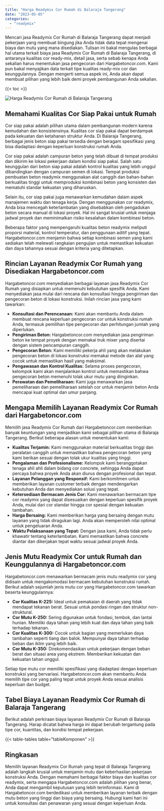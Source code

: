 ```yaml
---
title: "Harga Readymix Cor Rumah di Balaraja Tangerang"
date: "2023-05-05"
categories: 
  - "readymix"
---
```



Mencari jasa Readymix Cor Rumah di Balaraja Tangerang dapat menjadi pekerjaan yang membuat bingung jika Anda tidak data tepat mengenai biaya dan mutu yang mana disediakan. Tulisan ini bakal mengulas berbagai hal utama terkait biaya jasa Readymix Cor Rumah di Balaraja Tangerang, di antaranya kualitas cor ready-mix, detail jasa, serta sebab kenapa Anda sekalian harus menentukan jasa pengecoran dari Hargabetoncor.com. Kami pun bakal menyajikan data terkait tipe kualitas ready-mix cor dan keunggulannya. Dengan mengerti semua aspek ini, Anda akan dapat membuat pilihan yang lebih baik demi proyek pembangunan Anda sekalian.

{{< toc >}}

![Harga Readymix Cor Rumah di Balaraja Tangerang](https://hargareadymixid.github.io/hbc/readymix-hbc%20(21).png)

## Memahami Kualitas Cor Siap Pakai untuk Rumah

Cor siap pakai adalah pilihan utama dalam pembangunan modern karena kemudahan dan konsistensinya. Kualitas cor siap pakai dapat berdampak pada kekuatan dan ketahanan struktur Anda. Di Balaraja Tangerang, berbagai jenis beton siap pakai tersedia dengan beragam spesifikasi yang bisa diadaptasi dengan keperluan konstruksi rumah Anda.

Cor siap pakai adalah campuran beton yang telah dibuat di tempat produksi dan dikirim ke lokasi pekerjaan dalam kondisi siap pakai. Salah satu keunggulan dari beton siap pakai adalah kontrol kualitas yang lebih unggul dibandingkan dengan campuran semen di lokasi. Tempat produksi pembuatan beton readymix menggunakan alat canggih dan bahan-bahan berkualitas tinggi untuk memproduksi kombinasi beton yang konsisten dan mematuhi standar kekuatan yang diharuskan.

Selain itu, cor siap pakai juga menawarkan kemudahan dalam aspek manajemen waktu dan tenaga kerja. Dengan menggunakan cor readymix, Anda bisa mencegah keterlambatan yang disebabkan oleh pengadukan beton secara manual di lokasi proyek. Hal ini sangat krusial untuk menjaga jadwal proyek dan meminimalkan risiko kesalahan dalam kombinasi beton.

Beberapa faktor yang mempengaruhi kualitas beton readymix meliputi proporsi material, kontrol temperatur, dan penggunaan aditif yang tepat. Hargabetoncor.com menjamin bahwa setiap kombinasi semen yang kami sediakan telah melewati rangkaian pengujian untuk memastikan kekuatan dan daya tahannya sesuai dengan kriteria yang ditetapkan.

## Rincian Layanan Readymix Cor Rumah yang Disediakan Hargabetoncor.com

Hargabetoncor.com menyediakan berbagai layanan jasa Readymix Cor Rumah yang disiapkan untuk memenuhi kebutuhan spesifik Anda. Kami menyediakan jasa mulai dari rencana dan konsultasi hingga pengiriman dan pengecoran beton di lokasi konstruksi. Inilah rincian jasa yang kami tawarkan:

- **Konsultasi dan Perencanaan:** Kami akan membantu Anda dalam membuat rencana keperluan pengecoran cor untuk konstruksi rumah Anda, termasuk pemilihan tipe pengecoran dan perhitungan jumlah yang diperlukan.
- **Pengiriman Beton:** Hargabetoncor.com menyediakan jasa pengiriman beton ke tempat proyek dengan memakai truk mixer yang disertai dengan sistem pencampuran canggih.
- **Pengecoran Beton:** Kami memiliki pekerja ahli yang akan melakukan pengecoran beton di lokasi konstruksi memakai metode dan alat yang cocok untuk memastikan hasil yang maksimal.
- **Pengawasan dan Kontrol Kualitas:** Selama proses pengecoran, kelompok kami akan menjalankan kontrol untuk memastikan bahwa pengecoran beton memenuhi tolak ukur mutu yang diinginkan.
- **Perawatan dan Pemeliharaan:** Kami juga menawarkan jasa pemeliharaan dan pemeliharaan setelah cor untuk menjamin beton Anda mencapai kuat optimal dan umur panjang.

## Mengapa Memilih Layanan Readymix Cor Rumah dari Hargabetoncor.com

Memilih jasa Readymix Cor Rumah dari Hargabetoncor.com memberikan banyak keuntungan yang menjadikan kami sebagai pilihan utama di Balaraja Tangerang. Berikut beberapa alasan untuk menentukan kami:

- **Kualitas Terjamin:** Kami menggunakan material berkualitas tinggi dan peralatan canggih untuk memastikan bahwa pengecoran beton yang kami berikan sesuai dengan tolak ukur kualitas yang tinggi.
- **Pengalaman dan Profesionalisme:** Kelompok kami beranggotakan tenaga ahli ahli dalam bidang cor concrete, sehingga Anda dapat percaya bahwa proyek Anda akan diurus dengan profesional dan tepat.
- **Layanan Pelanggan yang Responsif:** Kami berkomitmen untuk memberikan layanan customer terbaik dengan mendengarkan kebutuhan Anda dan menyediakan solusi yang tepat.
- **Ketersediaan Bermacam Jenis Cor:** Kami menawarkan bermacam tipe cor readymix yang dapat disesuaikan dengan keperluan spesifik proyek Anda, mulai dari cor standar hingga cor spesial dengan kekuatan tambahan.
- **Harga Bersaing:** Kami memberikan harga yang bersaing dengan mutu layanan yang tidak diragukan lagi. Anda akan memperoleh nilai optimal untuk pengeluaran Anda.
- **Waktu Pelaksanaan yang Tepat:** Dengan jasa kami, Anda tidak perlu khawatir tentang keterlambatan. Kami memastikan bahwa concrete diantar dan dikerjakan tepat waktu sesuai jadwal proyek Anda.

## Jenis Mutu Readymix Cor untuk Rumah dan Keunggulannya di Hargabetoncor.com

Hargabetoncor.com menawarkan bermacam jenis mutu readymix cor yang didisain untuk mengakomodasi bermacam kebutuhan konstruksi rumah. Berikut adalah sejumlah jenis mutu cor yang Hargabetoncor.com tawarkan beserta keunggulannya:

- **Cor Kualitas K-225:** Ideal untuk pemakaian di daerah yang tidak mendapat tekanan berat. Sesuai untuk pondasi ringan dan struktur non-struktural.
- **Cor Mutu K-250:** Sering digunakan untuk fondasi, tembok, dan lantai hunian. Memiliki daya tahan yang lebih kuat dan daya tahan yang baik terhadap tekanan.
- **Cor Kualitas K-300:** Cocok untuk bagian yang memerlukan daya tambahan seperti tiang dan balok. Mempunyai daya tahan terhadap beban dan iklim yang lebih baik.
- **Cor Mutu K-350:** Direkomendasikan untuk pekerjaan dengan beban berat dan situasi area yang ekstrem. Memberikan kekuatan dan kekuatan tahan unggul.

Setiap tipe mutu cor memiliki spesifikasi yang diadaptasi dengan keperluan konstruksi yang bervariasi. Hargabetoncor.com akan membantu Anda memilih tipe cor yang paling tepat untuk proyek Anda sesuai analisis keperluan dan budget.

## Tabel Biaya Layanan Readymix Cor Rumah di Balaraja Tangerang

Berikut adalah perkiraan biaya layanan Readymix Cor Rumah di Balaraja Tangerang. Harap dicatat bahwa harga ini dapat berubah tergantung pada tipe cor, kuantitas, dan kondisi tempat pekerjaan.

{{< table-tables table="tableKomponen" >}}

## Ringkasan

Memilih layanan Readymix Cor Rumah yang tepat di Balaraja Tangerang adalah langkah krusial untuk menjamin mutu dan keberhasilan pekerjaan konstruksi Anda. Dengan memahami berbagai faktor biaya dan kualitas cor readymix, serta mengapa Hargabetoncor.com adalah pilihan yang benar, Anda dapat mengambil keputusan yang lebih terinformasi. Kami di Hargabetoncor.com berdedikasi untuk memberikan layanan terbaik dengan mutu beton yang tinggi dan biaya yang bersaing. Hubungi kami hari ini untuk konsultasi dan penawaran yang sesuai dengan keperluan Anda.
